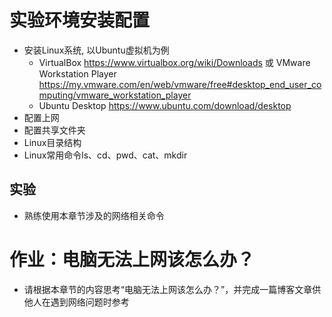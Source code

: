 # 实验环境安装配置

* 安装Linux系统, 以Ubuntu虚拟机为例
   * VirtualBox https://www.virtualbox.org/wiki/Downloads 或 VMware Workstation Player https://my.vmware.com/en/web/vmware/free#desktop_end_user_computing/vmware_workstation_player
   * Ubuntu Desktop https://www.ubuntu.com/download/desktop
* 配置上网
* 配置共享文件夹
* Linux目录结构
* Linux常用命令ls、cd、pwd、cat、mkdir

## 实验

* 熟练使用本章节涉及的网络相关命令


# 作业：电脑无法上网该怎么办？

* 请根据本章节的内容思考“电脑无法上网该怎么办？”，并完成一篇博客文章供他人在遇到网络问题时参考

